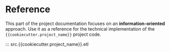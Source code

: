 # Reference

This part of the project documentation focuses on
an **information-oriented** approach. Use it as a
reference for the technical implementation of the
`{{cookiecutter.project_name}}` project code.

::: src.{{cookiecutter.project_name}}.etl

